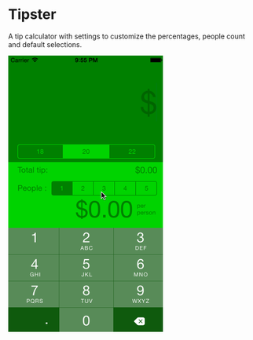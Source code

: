 # Tipster
A tip calculator with settings to customize the percentages, people count and default selections.

![Tipster](Tipster.gif)
